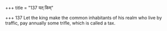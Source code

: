 +++
title = "137 यत् किम्"

+++
137	Let the king make the common inhabitants of his realm who live by traffic, pay annually some trifle, which is called a tax.